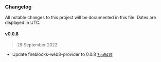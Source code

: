 ### Changelog

All notable changes to this project will be documented in this file. Dates are displayed in UTC.

#### v0.0.8

> 29 September 2022

- Update fireblocks-web3-provider to 0.0.8 [`7ea9d19`](https://github.com/fireblocks/hardhat-fireblocks/commit/7ea9d19f4570ceeda08c4fb98612178da1c6aa3f)
